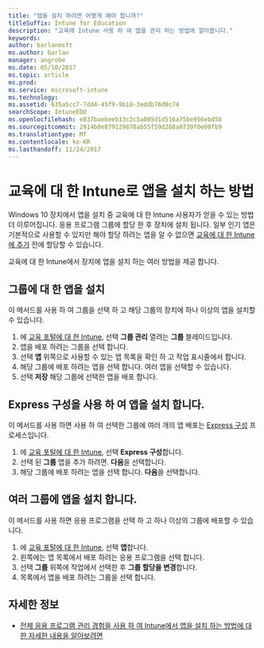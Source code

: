 ```yaml
---
title: "앱을 설치 하려면 어떻게 해야 합니까?"
titleSuffix: Intune for Education
description: "교육에 Intune 사용 하 여 앱을 관리 하는 방법에 알아봅니다."
keywords: 
author: barlanmsft
ms.author: barlan
manager: angrobe
ms.date: 05/10/2017
ms.topic: article
ms.prod: 
ms.service: microsoft-intune
ms.technology: 
ms.assetid: 635a5cc7-7dd4-45f9-9b18-3eddb76d0c74
searchScope: IntuneEDU
ms.openlocfilehash: e837baebeeb13c2c5a005d1d516a75be956ebd5b
ms.sourcegitcommit: 2914b0e879129878ab55f59d288a0739f0e00fb9
ms.translationtype: MT
ms.contentlocale: ko-KR
ms.lasthandoff: 11/24/2017
---
```

# <a name="how-do-i-install-apps-with-intune-for-education"></a>교육에 대 한 Intune로 앱을 설치 하는 방법

Windows 10 장치에서 앱을 설치 중 교육에 대 한 Intune 사용자가 얻을 수 있는 방법 더 이루어집니다. 응용 프로그램 그룹에 할당 한 후 장치에 설치 됩니다. 일부 인기 앱은 기본적으로 사용할 수 있지만 해야 할당 하려는 앱을 알 수 없으면 [교육에 대 한 Intune에 추가](how-to-add-apps.md) 전에 할당할 수 있습니다.

교육에 대 한 Intune에서 장치에 앱을 설치 하는 여러 방법을 제공 합니다.

##  <a name="install-apps-for-groups"></a>그룹에 대 한 앱을 설치
이 메서드를 사용 하 여 그룹을 선택 하 고 해당 그룹의 장치에 하나 이상의 앱을 설치할 수 있습니다.

1. 에 [교육 포털에 대 한 Intune](https://intuneeducation.portal.azure.com), 선택 **그룹 관리** 열려는 **그룹** 블레이드입니다.
2. 앱을 배포 하려는 그룹을 선택 합니다.
3. 선택 **앱** 위쪽으로 사용할 수 있는 앱 목록을 확인 하 고 작업 표시줄에서 합니다.  
4. 해당 그룹에 배포 하려는 앱을 선택 합니다. 여러 앱을 선택할 수 있습니다.
5. 선택 **저장** 해당 그룹에 선택한 앱을 배포 합니다.

## <a name="install-apps-with-express-configuration"></a>Express 구성을 사용 하 여 앱을 설치 합니다.
이 메서드를 사용 하면 사용 하 여 선택한 그룹에 여러 개의 앱 배포는 [Express 구성](what-is-express-configuration.md) 프로세스입니다.

1. 에 [교육 포털에 대 한 Intune](https://intuneeducation.portal.azure.com), 선택 **Express 구성**합니다.  
2. 선택 된 **그룹** 앱을 추가 하려면. **다음**을 선택합니다.
3. 해당 그룹에 배포 하려는 앱을 선택 합니다. **다음**을 선택합니다.

## <a name="install-apps-to-multiple-groups"></a>여러 그룹에 앱을 설치 합니다.
이 메서드를 사용 하면 응용 프로그램을 선택 하 고 하나 이상의 그룹에 배포할 수 있습니다.

1. 에 [교육 포털에 대 한 Intune](https://intuneeducation.portal.azure.com), 선택 **앱**합니다.
2. 왼쪽에는 앱 목록에서 배포 하려는 응용 프로그램을 선택 합니다.
3. 선택 **그룹** 위쪽에 작업에서 선택한 후 **그룹 할당을 변경**합니다.
4. 목록에서 앱을 배포 하려는 그룹을 선택 합니다.

## <a name="find-out-more"></a>자세한 정보

- [전체 응용 프로그램 관리 경험을 사용 하 여 Intune에서 앱을 설치 하는 방법에 대 한 자세한 내용을 알아보려면](https://docs.microsoft.com/intune/deploy-use/deploy-apps)
